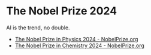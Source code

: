 # The Nobel Prize 2024

AI is the trend, no double.

- [The Nobel Prize in Physics 2024 - NobelPrize.org](https://www.nobelprize.org/prizes/physics/2024/summary/)
- [The Nobel Prize in Chemistry 2024 - NobelPrize.org](https://www.nobelprize.org/prizes/chemistry/2024/summary/)
